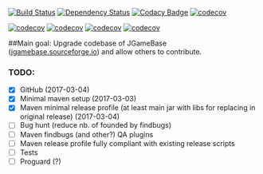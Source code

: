 [![Build Status](https://travis-ci.org/pmajkutewicz/JGameBase.svg?branch=master)](https://travis-ci.org/pmajkutewicz/JGameBase)
[![Dependency Status](https://www.versioneye.com/user/projects/58bc221901b5b7003a212b0c/badge.svg?style=flat-square)](https://www.versioneye.com/user/projects/58bc221901b5b7003a212b0c)
[![Codacy Badge](https://api.codacy.com/project/badge/Grade/913fc1107c97433088daf8559226e754)](https://www.codacy.com/app/pmajkutewicz/JGameBase?utm_source=github.com&amp;utm_medium=referral&amp;utm_content=pmajkutewicz/JGameBase&amp;utm_campaign=Badge_Grade)
[![codecov](https://codecov.io/gh/pmajkutewicz/JGameBase/branch/master/graph/badge.svg)](https://codecov.io/gh/pmajkutewicz/JGameBase)

[![codecov](https://img.shields.io/sourceforge/dt/JGameBase.svg)](https://jgamebase.sourceforge.io/)
[![codecov](https://img.shields.io/sourceforge/dm/JGameBase.svg)](https://jgamebase.sourceforge.io/)
[![codecov](https://img.shields.io/sourceforge/dw/JGameBase.svg)](https://jgamebase.sourceforge.io/)
[![codecov](https://img.shields.io/sourceforge/dd/JGameBase.svg)](https://jgamebase.sourceforge.io/)


##Main goal:
Upgrade codebase of JGameBase ([jgamebase.sourceforge.io](https://jgamebase.sourceforge.io/)) and allow others to contribute.

### TODO:

- [x] GitHub (2017-03-04)
- [x] Minimal maven setup (2017-03-03)
- [x] Maven minimal release profile (at least main jar with libs for replacing in original release) (2017-03-04) 
- [ ] Bug hunt (reduce nb. of founded by findbugs)
- [ ] Maven findbugs (and other?) QA plugins
- [ ] Maven release profile fully compliant with existing release scripts
- [ ] Tests
- [ ] Proguard (?) 
